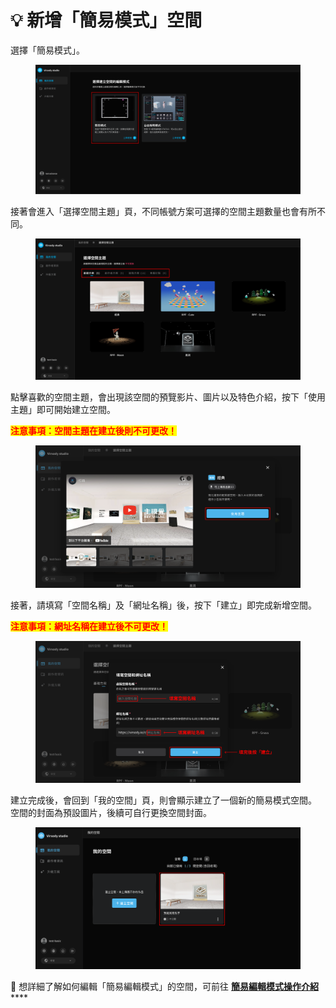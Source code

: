 # 💡 新增「簡易模式」空間

選擇「簡易模式」。

<figure><img src="../../.gitbook/assets/Frame 81.png" alt=""><figcaption></figcaption></figure>



接著會進入「選擇空間主題」頁，不同帳號方案可選擇的空間主題數量也會有所不同。

<figure><img src="../../.gitbook/assets/Frame 9 (4).png" alt=""><figcaption></figcaption></figure>



點擊喜歡的空間主題，會出現該空間的預覽影片、圖片以及特色介紹，按下「使用主題」即可開始建立空間。

<mark style="color:red;">**注意事項：空間主題在建立後則不可更改！**</mark>

<figure><img src="../../.gitbook/assets/Frame 10.png" alt=""><figcaption></figcaption></figure>



接著，請填寫「空間名稱」及「網址名稱」後，按下「建立」即完成新增空間。

<mark style="color:red;">**注意事項：網址名稱在建立後不可更改！**</mark>

<figure><img src="../../.gitbook/assets/Frame 11.png" alt=""><figcaption></figcaption></figure>



建立完成後，會回到「我的空間」頁，則會顯示建立了一個新的簡易模式空間。\
空間的封面為預設圖片，後續可自行更換空間封面。

<figure><img src="../../.gitbook/assets/Frame 12.png" alt=""><figcaption></figcaption></figure>



🌟 想詳細了解如何編輯「簡易編輯模式」的空間，可前往 [**簡易編輯模式操作介紹**](../../jian-yi-bian-ji-mo-shi/jin-ru-shang-chuan-bian-ji-ye-ye.md)****
